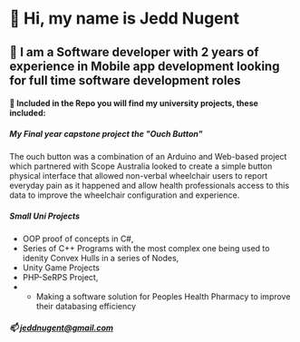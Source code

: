# 👋 Hi, my name is Jedd Nugent
## 👀 I am a Software developer with 2 years of experience in Mobile app development looking for full time software development roles
#### 🌱 Included in the Repo you will find my university projects, these included:
##### My Final year capstone project the "Ouch Button" 
The ouch button was a combination of an Arduino and Web-based project which partnered with Scope Australia 
looked to create a simple button physical interface that allowed non-verbal wheelchair users to 
report everyday pain as it happened and allow health professionals access to this data to improve 
the wheelchair configuration and experience.

##### Small Uni Projects
- OOP proof of concepts in C#,
- Series of C++ Programs with the most complex one being used to idenity Convex Hulls in a series of Nodes,
- Unity Game Projects
- PHP-SeRPS Project, 
- - Making a software solution for Peoples Health Pharmacy to improve their databasing efficiency


##### 📫 jeddnugent@gmail.com
